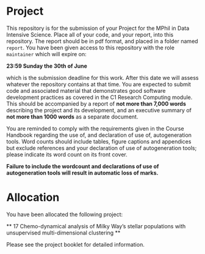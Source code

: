 # Project

This repository is for the submission of your Project for the MPhil in Data Intensive Science. Place all of your code, and your report, into this repository. The report should be in pdf format, and placed in a folder named `report`. You have been given access to this repository with the role `maintainer` which will expire on:

**23:59 Sunday the 30th of June**

which is the submission deadline for this work. After this date we will assess whatever the repository contains at that time. You are expected to submit code and associated material that demonstrates good software development practices as covered in the C1 Research Computing module. This should be accompanied by a report of **not more than 7,000 words** describing the project and its development, and an executive summary of **not more than 1000 words** as a separate document. 

You are reminded to comply with the requirements given in the Course Handbook regarding the use of, and declaration of use of, autogeneration tools. Word counts should include tables, figure captions and appendices but exclude references and your declaration of use of autogeneration tools; please indicate its word count on its front cover.  

**Failure to include the wordcount and declarations of use of autogeneration tools will result in automatic loss of marks.**

# Allocation

You have been allocated the following project:

** 17 Chemo-dynamical analysis of Milky Way’s stellar populations with unsupervised multi-dimensional clustering **

Please see the project booklet for detailed information.
